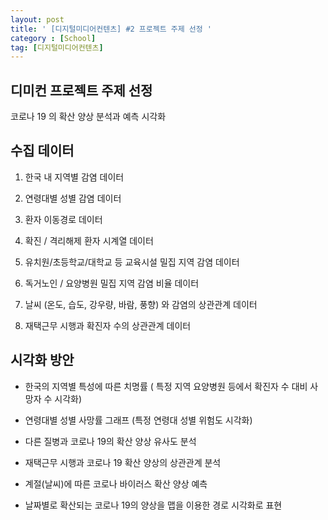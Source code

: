 ```yaml
---
layout: post
title: ' [디지털미디어컨텐츠] #2 프로젝트 주제 선정 '
category : [School]
tag: [디지털미디어컨텐츠]
---
```



## 디미컨 프로젝트 주제 선정 

코로나 19 의 확산 양상 분석과 예측 시각화   

## 수집 데이터 

1. 한국 내 지역별 감염 데이터

2. 연령대별 성별 감염 데이터

3. 환자 이동경로 데이터

4. 확진 / 격리해제 환자 시계열 데이터

5. 유치원/초등학교/대학교 등 교육시설 밀집 지역 감염 데이터

6. 독거노인 / 요양병원 밀집 지역 감염 비율 데이터 

7. 날씨 (온도, 습도, 강우량, 바람, 풍향) 와 감염의 상관관계 데이터

8. 재택근무 시행과 확진자 수의 상관관계 데이터 


## 시각화 방안 

* 한국의 지역별 특성에 따른 치명률 ( 특정 지역 요양병원 등에서 확진자 수 대비 사망자 수 시각화)

* 연령대별 성별 사망률 그래프 (특정 연령대 성별 위험도 시각화) 

* 다른 질병과 코로나 19의 확산 양상 유사도 분석 

* 재택근무 시행과 코로나 19 확산 양상의 상관관계 분석 

* 계절(날씨)에 따른 코로나 바이러스 확산 양상 예측 

* 날짜별로 확산되는 코로나 19의 양상을 맵을 이용한 경로 시각화로 표현 





















